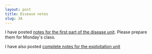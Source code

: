 ```yaml
---
layout: post
title: Disease notes
slug: 3A
---
```


I have posted [notes for the first part of the disease unit](/materials/disease.handouts.pdf). Please prepare them for Monday's class.

I have also posted [complete notes for the exploitation unit](/materials/exploitation.complete.pdf)
